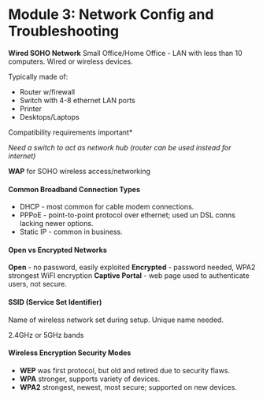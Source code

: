 # Module 3: Network Config and Troubleshooting
**Wired SOHO Network**
Small Office/Home Office - LAN with less than 10 computers. Wired or wireless devices.

Typically made of:
- Router w/firewall
- Switch with 4-8 ethernet LAN ports
- Printer
- Desktops/Laptops

Compatibility requirements important*

*Need a switch to act as network hub (router can be used instead for internet)*

**WAP** for SOHO wireless access/networking

#### Common Broadband Connection Types
- DHCP - most common for cable modem connections.
- PPPoE - point-to-point protocol over ethernet; used un DSL conns lacking newer options.
- Static IP - common in business.

#### Open vs Encrypted Networks
**Open** - no password, easily exploited
**Encrypted** - password needed, WPA2 strongest WiFI encryption
**Captive Portal** - web page used to authenticate users, not secure.

#### SSID (Service Set Identifier)
Name of wireless network set during setup. Unique name needed.

2.4GHz or 5GHz bands

#### Wireless Encryption Security Modes
- **WEP** was first protocol, but old and retired due to security flaws.
- **WPA** stronger, supports variety of devices.
- **WPA2** strongest, newest, most secure; supported on new devices.


